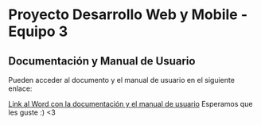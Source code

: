 # Proyecto Desarrollo Web y Mobile - Equipo 3

## Documentación y Manual de Usuario

Pueden acceder al documento y el manual de usuario en el siguiente enlace:

[Link al Word con la documentación y el manual de usuario](https://correoucuedu-my.sharepoint.com/:w:/g/personal/marti_caballero_correo_ucu_edu_uy/EV89P6DxUAlIgVInWXDpVYMB9FNAZ6KGiOv4EuaMZUTsRg?e=4LwnbQ)
Esperamos que les guste :) <3
